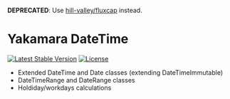 **DEPRECATED**: Use [hill-valley/fluxcap](https://github.com/hill-valley/fluxcap) instead.

Yakamara DateTime
=================

[![Latest Stable Version](https://poser.pugx.org/yakamara/datetime/v/stable)](https://packagist.org/packages/yakamara/datetime) [![License](https://poser.pugx.org/yakamara/datetime/license)](https://packagist.org/packages/yakamara/datetime)

* Extended DateTime and Date classes (extending DateTimeImmutable)
* DateTimeRange and DateRange classes
* Holdiday/workdays calculations
